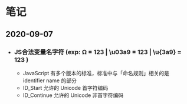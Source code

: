 # 笔记
## 2020-09-07
  - ### JS合法变量名字符 (exp: Ω = 123 | \u03a9 = 123 | \u{3a9} = 123 )
    - JavaScript 有多个版本的标准，标准中与「命名规则」相关的是 identifier name 的部分
    - ID_Start 允许的 Unicode 首字符编码
    - ID_Continue 允许的 Unicode 非首字符编码